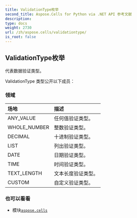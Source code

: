 ```yaml
---
title: ValidationType枚举
second_title: Aspose.Cells for Python via .NET API 参考文献
description:
type: docs
weight: 2730
url: /zh/aspose.cells/validationtype/
is_root: false
---
```

## ValidationType枚举
代表数据验证类型。



ValidationType 类型公开以下成员：

### 领域
|场地|描述|
| :- | :- |
| ANY_VALUE |任何值验证类型。|
| WHOLE_NUMBER |整数验证类型。|
| DECIMAL |十进制验证类型。|
| LIST |列出验证类型。|
| DATE |日期验证类型。|
| TIME |时间验证类型。|
| TEXT_LENGTH |文本长度验证类型。|
| CUSTOM |自定义验证类型。|



### 也可以看看
* 模块[`aspose.cells`](..)
